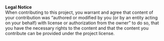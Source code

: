 ﻿**Legal Notice**  
When contributing to this project, you warrant and agree that content of your contribution was  “authored or modified by you (or by an entity acting on your behalf) with license or authorization from the owner”  to do so, that you have the necessary rights to the content and that the content you contribute can be provided under the project license.
